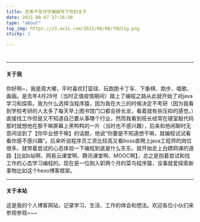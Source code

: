 ```yaml
---
title: 还来不及仔仔细细写下你的关于
date: 2021-08-07 17:16:50
type: "about"
top_img: https://z3.ax1x.com/2021/08/08/fQU11g.png
sticky: 1

---
```


# 		

---
#### 关于我

​	你好啊~，我是周大嘟，平时喜欢打篮球、玩跑跑卡丁车、下象棋、跑步、唱歌、画画。是去年4月28号（当时正值疫情期间）踏上了编程之路从此就开始了对java学习和探索。我为什么选择当程序猿，因为我在大三的时候决定不考研（因为我看到学校考研的人太多了每天早上图书馆门口都会排长龙，看着就有些压抑的感觉。）直接找工作但是又不知道自己要从事哪个行业，然而我看到班长经常在寝室敲代码那时就想他在那干嘛屏幕上黑鸭鸭的一片（当时也不感兴趣），后来和他闲聊时无意间谈到了【你毕业想干嘛】的话题，他说“你要是不知道想干嘛，就编程试试看看你感不感兴趣”。后来听说程序员工资比较高又看boss直聘上java工程师的岗位很多。就带着尝试的心态体验一下编程到底是什么东东。就开始走上白嫖网课的道路【比如b站啊、网易云课堂啊、腾讯课堂啊、MOOC啊】，总之是抱着尝试和找工作的心态学习编程的。现在是一位刚入职两个月的菜鸟程序猿，没事就爱探索新事物比如这个hexo博客框架。

---
#### 关于本站

​	这是我的个人博客网站，记录学习、生活、工作的体会和想法。欢迎各位小伙们来参观参观~~~